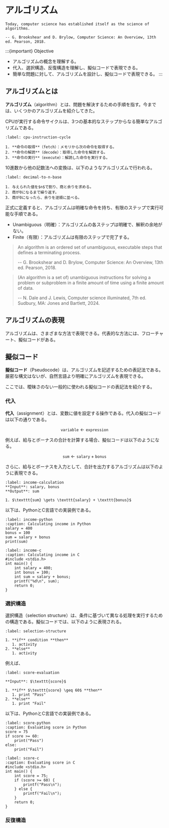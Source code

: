 # アルゴリズム

```{epigraph}
Today, computer science has established itself as the science of algorithms.

-- G. Brookshear and D. Brylow, Computer Science: An Overview, 13th ed. Pearson, 2018.
```

:::{important} Objective 
- アルゴリズムの概念を理解する。
- 代入、選択構造、反復構造を理解し、擬似コードで表現できる。
- 簡単な問題に対して、アルゴリズムを設計し、擬似コードで表現できる。
:::



## アルゴリズムとは

**アルゴリズム**（algorithm）とは、問題を解決するための手順を指す。今までは、いくつかのアルゴリズムを紹介してきた。

CPUが実行する命令サイクルは、3つの基本的なステップからなる簡単なアルゴリズムである。

```{prf:algorithm} CPU命令サイクル
:label: cpu-instruction-cycle

1. **命令の取得**（fetch）：メモリから次の命令を取得する。
2. **命令の解読**（decode）：取得した命令を解読する。
3. **命令の実行**（execute）：解読した命令を実行する。
```

10進数から他の記数法への変換は、以下のようなアルゴリズムで行われる。

```{prf:algorithm} 10進数から$n$進数への変換
:label: decimal-to-n-base

1. 与えられた値を$n$で割り、商と余りを求める。
2. 商が0になるまで繰り返す。
3. 商が0になったら、余りを逆順に並べる。
```

正式に定義すると、アルゴリズムは明確な命令を持ち、有限のステップで実行可能な手順である。

- Unambiguous（明確）：アルゴリズムの各ステップは明確で、解釈の余地がない。
- Finite（有限）：アルゴリズムは有限のステップで完了する。

> An algorithm is an ordered set of unambiguous, executable steps that defines a terminating process.
> 
> -- G. Brookshear and D. Brylow, Computer Science: An Overview, 13th ed. Pearson, 2018.

> (An algorithm is a set of) unambiguous instructions for solving a problem or subproblem in a finite amount of time using a finite amount of data.
> 
> -- N. Dale and J. Lewis, Computer science illuminated, 7th ed. Sudbury, MA: Jones and Bartlett, 2024.

  
## アルゴリズムの表現

アルゴリズムは、さまざまな方法で表現できる。代表的な方法には、フローチャート、擬似コードがある。

## 擬似コード

**擬似コード**（Pseudocode）は、アルゴリズムを記述するための表記法である。厳密な構文はないが、自然言語より明確にアルゴリズムを表現できる。

ここでは、曖昧さのない一般的に使われる擬似コードの表記法を紹介する。

### 代入

**代入**（assignment）とは、変数に値を設定する操作である。代入の擬似コードは以下の通りである。

$$
\texttt{variable} \gets \texttt{expression}
$$

例えば、給与とボーナスの合計を計算する場合、擬似コードは以下のようになる。

$$\texttt{sum} \gets \texttt{salary} + \texttt{bonus}$$

さらに、給与とボーナスを入力として、合計を出力するアルゴリズムは以下のように表現できる。

```{prf:algorithm} 収入計算
:label: income-calculation
**Input**: salary, bonus   
**Output**: sum

1. $\texttt{sum} \gets \texttt{salary} + \texttt{bonus}$
```

以下は、PythonとC言語での実装例である。

```{code} python
:label: income-python
:caption: Calculating income in Python
salary = 400
bonus = 100
sum = salary + bonus
print(sum)
```

```{code} c
:label: income-c
:caption: Calculating income in C
#include <stdio.h>
int main() {
    int salary = 400;
    int bonus = 100;
    int sum = salary + bonus;
    printf("%d\n", sum);
    return 0;
}
```

### 選択構造

選択構造（selection structure）は、条件に基づいて異なる処理を実行するための構造である。擬似コードでは、以下のように表現される。

```{prf:algorithm} selection structure
:label: selection-structure

1. **if** condition **then**
   1. activity
2. **else**
   1. activity
```

例えば、

```{prf:algorithm} 成績判定
:label: score-evaluation

**Input**: $\texttt{score}$

1. **if** $\texttt{score} \geq 60$ **then**
   1. print "Pass"
2. **else**
   1. print "Fail"
```

以下は、PythonとC言語での実装例である。

```{code} python
:label: score-python
:caption: Evaluating score in Python
score = 75
if score >= 60:
    print("Pass")
else:
    print("Fail")
```

```{code} c
:label: score-c
:caption: Evaluating score in C
#include <stdio.h>
int main() {
    int score = 75;
    if (score >= 60) {
        printf("Pass\n");
    } else {
        printf("Fail\n");
    }
    return 0;
}
```

### 反復構造

